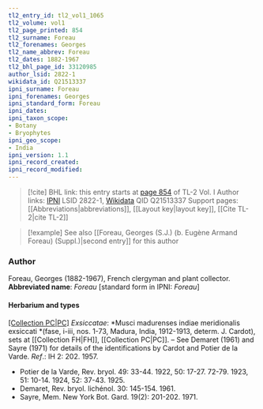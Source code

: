 ```yaml
---
tl2_entry_id: tl2_vol1_1065
tl2_volume: vol1
tl2_page_printed: 854
tl2_surname: Foreau
tl2_forenames: Georges
tl2_name_abbrev: Foreau
tl2_dates: 1882-1967
tl2_bhl_page_id: 33120985
author_lsid: 2822-1
wikidata_id: Q21513337
ipni_surname: Foreau
ipni_forenames: Georges
ipni_standard_form: Foreau
ipni_dates: 
ipni_taxon_scope: 
- Botany
- Bryophytes
ipni_geo_scope: 
- India
ipni_version: 1.1
ipni_record_created: 
ipni_record_modified:
---
```


> [!cite] BHL link: this entry starts at [page 854](https://www.biodiversitylibrary.org/page/33120985) of TL-2 Vol. I
> Author links: [IPNI](https://www.ipni.org/a/2822-1) LSID 2822-1, [Wikidata](https://www.wikidata.org/wiki/Q21513337) QID Q21513337
> Support pages: [[Abbreviations|abbreviations]], [[Layout key|layout key]], [[Cite TL-2|cite TL-2]]

> [!example] See also [[Foreau, Georges (S.J.) (b. Eugène Armand Foreau) (Suppl.)|second entry]] for this author

### Author

Foreau, Georges (1882-1967), French clergyman and plant collector. 
**Abbreviated name**: *Foreau* \[standard form in IPNI: *Foreau*\]

#### Herbarium and types

[[Collection PC|PC]](?)
*Exsiccatae*: *Musci madurenses indiae meridionalis exsiccati *(fase, i-iii, nos. 1-73, Madura, India, 1912-1913, determ. J. Cardot), sets at [[Collection FH|FH]], [[Collection PC|PC]]. – See Demaret (1961) and Sayre (1971) for details of the identifications by Cardot and Potier de la Varde.
*Ref*.: IH 2: 202. 1957.
- Potier de la Varde, Rev. bryol. 49: 33-44. 1922, 50: 17-27. 72-79. 1923, 51: 10-14. 1924, 52: 37-43. 1925.
- Demaret, Rev. bryol. lichénol. 30: 145-154. 1961.
- Sayre, Mem. New York Bot. Gard. 19(2): 201-202. 1971.

